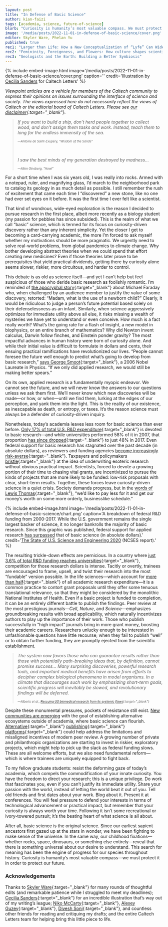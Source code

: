 ```yaml
---
layout: post
title: "In Defense of Basic Science"
author: kian-faizi
tags: [academia, science, future-of-science]
blurb: "Curiosity is humanity’s most valuable compass. We must protect it, if we hope to protect our future."
image: '/media/posts/2022-11-01-in-defense-of-basic-science/cover.png'
editor: Skyler Ware, Phelan Yu
published: true
rec1: "Larger than Life: How a New Conceptualization of “Lyfe” Can Widen Scientific Understanding"
rec2: "Femininity, Foreignness, and Flowers: How culture shapes scientific discovery"
rec3: "Geologists and the Earth: Building a Better Symbiosis"
---
```


{% include embed-image.html image='/media/posts/2022-11-01-in-defense-of-basic-science/cover.png' caption='' credit='Illustration by <a href="https://www.ceciliaandthebedofbones.com/" target="_blank">Cecilia Sanders</a> for Caltech Letters' %}

*Viewpoint articles are a vehicle for members of the Caltech community to express their opinions on issues surrounding the interface of science and society. The views expressed here do not necessarily reflect the views of Caltech or the editorial board of Caltech Letters. Please see [our disclaimer](https://caltechletters.org/disclaimer/){:target="_blank"}.*

> *If you want to build a ship, don’t herd people together to collect wood, and don’t assign them tasks and work. Instead, teach them to long for the endless immensity of the sea.*
>
> <sub><sup>—*Antoine de Saint-Exupéry, "Wisdom of the Sands"*</sup></sub>
>
> *&nbsp;*
>
> *I saw the best minds of my generation destroyed by madness…*
>
> <sub><sup>—*Allen Ginsberg, "Howl"*</sup></sub>

For a short time when I was six years old, I was really into rocks. Armed with a notepad, ruler, and magnifying glass, I’d march to the neighborhood park to catalog its geology in as much detail as possible. I still remember the rush of excitement that came each time I “discovered” a new stone, like no one had ever set eyes on it before. It was the first time I ever felt like a scientist.

That kind of wondrous, wide-eyed exploration is the reason I decided to pursue research in the first place, albeit more recently as a biology student (my passion for pebbles has since subsided). This is the realm of what we call “basic” science, which is termed for its focus on curiosity-driven discovery rather than any inherent simplicity. Yet the closer I get to becoming a card-carrying academic, the more I’m forced to ask myself whether my motivations should be more pragmatic. We urgently need to solve real-world problems, from global pandemics to climate change. Why bother developing abstract theories when we could spend that effort creating new medicines? Even if those theories later prove to be prerequisites that yield practical dividends, getting there by curiosity alone seems slower, riskier, more circuitous, and harder to control.

This debate is as old as science itself—and yet I can’t help but feel suspicious of those who deride basic research as foolishly romantic. I’m reminded of [the apocryphal story](https://www.jstor.org/stable/986790){:target="_blank"} about Michael Faraday who, when challenged by an audience member to justify the value of some discovery, retorted: “Madam, what is the use of a newborn child?” Clearly, it would be ridiculous to judge a person’s future potential based solely on their defenselessness as an infant. Similarly, when science aggressively optimizes for immediate utility above all else, it risks missing a wealth of mysteries we have yet to understand or even conceive. How much is a fact really worth? What’s the going rate for a flash of insight, a new model in biophysics, or an entire branch of mathematics? Why did Newton invent calculus, Darwin follow finches, and Einstein ponder gravity? The most impactful advances in human history were born of curiosity alone. And while their initial value is difficult to formulate in dollars and cents, their ensuing practical ramifications have revolutionized our lives. “People cannot foresee the future well enough to predict what’s going to develop from basic research,” [says George Smoot](https://www.sjsu.edu/people/fred.prochaska/courses/ScWk170/s0/Basic-vs.-Applied-Research.pdf){:target="_blank"}, a 2006 Nobel Laureate in Physics. “If we only did applied research, we would still be making better spears.”

On its own, applied research is a fundamentally myopic endeavor. We cannot see the future, and we will never know the answers to our questions unless we ask them first. We’ll never know which new discoveries will be made—or how, or when—until we find them, lurking at the edges of our perception, and yank them into the light. This is the reality of our existence, as inescapable as death, or entropy, or taxes. It’s the reason science must always be a defender of curiosity-driven inquiry.

Nonetheless, today’s academia leaves less room for basic science than ever before. [Only 17% of total U.S. R&D expenditure](https://ncses.nsf.gov/pubs/nsf21324){:target="_blank"} is devoted to basic research—and while universities performed 58% of it in 2007, that proportion [has since dropped](https://www.ncses.nsf.gov/pubs/nsb20202/academic-r-d-in-the-united-states){:target="_blank"} to just 48% in 2017. Even federal support for basic research has stagnated over the past decade (in absolute dollars), as reviewers and funding agencies [become increasingly risk-averse](https://newscience.org/nih/){:target="_blank"}. Taxpayers and policymakers [bristle](https://web.archive.org/web/20110530002942/http://cosmiclog.msnbc.msn.com/_news/2011/05/26/6724606-funny-science-sparks-serious-spat){:target="_blank"} at the idea of underwriting esoteric research without obvious practical impact. Scientists, forced to devote a growing portion of their time to chasing vital grants, are incentivized to pursue the kinds of projects that are more likely to be funded: low-risk proposals with clear, short-term results. Together, these forces leave curiosity-driven science in a quiet crisis. Society demands progress, but in the [words of Lewis Thomas](https://archive.org/details/TheLivesOfACell){:target="_blank"}, “we’d like to pay less for it and get our money’s worth on some more orderly, businesslike schedule.”

{% include embed-image.html image='/media/posts/2022-11-01-in-defense-of-basic-science/chart.png' caption='A breakdown of federal R&D funding from 2000-2017. While the U.S. government remains the single largest backer of science, it no longer bankrolls the majority of basic research. Since this graphic was published, federal support for applied research <a href="https://www.nsf.gov/statistics/2019/nsf19321/overview.htm" target="_blank">has surpassed</a> that of basic science (in absolute dollars).' credit='<a href="https://www.ncses.nsf.gov/pubs/nsb20201/u-s-r-d-performance-and-funding#inlineFigure886" target="_blank">The State of U.S. Science and Engineering 2020</a> (NCSES report).' %}


The resulting trickle-down effects are pernicious. In a country where [just 3.6% of total R&D funding reaches universities](https://www.ncses.nsf.gov/pubs/nsb20201/u-s-r-d-performance-and-funding){:target="_blank"}, competition for those research dollars is intense. Tacitly or overtly, trainees are encouraged to frame, upsell, and twist their research into the most “fundable” version possible. In the life sciences—which account for [more than half](https://www.ncses.nsf.gov/pubs/nsb20202/academic-r-d-in-the-united-states){:target="_blank"} of all academic research expenditure—it is a common practice to contort grant proposals until they offer some tenuous translational relevance, so that they might be considered by the monolithic National Institutes of Health. Even if a basic project is funded to completion, it can be an entirely different battle to publish the findings. Peer review at the most prestigious journals—_Cell_, _Nature_, and _Science_—emphasizes groundbreaking results with broad applicability, which naturally incentivizes authors to play up the importance of their work. Those who publish successfully in “high impact” journals bring in more grant money, boosting their academic careers. Researchers unlucky enough to be interested in unfashionable questions have little recourse; when they fail to publish “well” or to obtain further funding, they are promptly ejected from the scientific establishment.

> *The system now favors those who can guarantee results rather than those with potentially path-breaking ideas that, by definition, cannot promise success... Many surprising discoveries, powerful research tools, and important medical benefits have arisen from efforts to decipher complex biological phenomena in model organisms. In a climate that discourages such work by emphasizing short-term goals, scientific progress will inevitably be slowed, and revolutionary findings will be deferred.*
>
> <sub><sup>—*Alberts et al., [Rescuing US biomedical research from its systemic flaws](https://www.pnas.org/doi/10.1073/pnas.1404402111){:target="_blank"}*</sup></sub>

Despite these monumental pressures, pockets of resistance still exist. [New communities are emerging](https://arbesman.net/overedge/) with the goal of establishing alternative ecosystems outside of academia, where basic science can flourish. [Alternative](https://www.theseedsofscience.org/){:target="_blank"} [publishing](https://research.arcadiascience.com/){:target="_blank"} [platforms](https://elifesciences.org/articles/83889){:target="_blank"} could help address the limitations and misaligned incentives of modern peer review. A growing number of private and philanthropic organizations are starting to invest in riskier, exploratory projects, which might help to pick up the slack as federal funding slows. These are all welcome efforts, but we also need fundamental reform—which is where trainees are uniquely equipped to fight back.

To my fellow graduate students: resist the deforming gaze of today’s academia, which compels the commodification of your innate curiosity. You have the freedom to direct your research; this is a unique privilege. Do work that fascinates you, even if you can’t justify its immediate utility. Share your passion with the world, instead of letting the world beat it out of you. Tell old friends and first dates about your work. Blog about it. Present it at conferences. You will feel pressure to defend your interests in terms of technological advancement or practical impact, but remember that your curiosity is always worth your time. Following it isn’t some recreational or ivory-towered pursuit; it’s the beating heart of what science is all about.

After all, basic science is the original science. Since our earliest sapient ancestors first gazed up at the stars in wonder, we have been fighting to make sense of the universe. In the same way, our childhood fixations—whether rocks, space, dinosaurs, or something else entirely—reveal that there is something universal about our desire to understand. This search for meaning has been the engine of progress for our species throughout history. Curiosity is humanity’s most valuable compass—we must protect it in order to protect our future.

### Acknowledgements

Thanks to [Skyler Ware](https://twitter.com/skylerdware){:target="_blank"} for many rounds of thoughtful edits (and remarkable patience while I struggled to meet my deadlines); [Cecilia Sanders](https://www.ceciliaandthebedofbones.com/){:target="_blank"} for an incredible illustration that’s way out of my writing’s league; [Niko McCarty](https://twitter.com/NikoMcCarty){:target="_blank"}, [Alexey Guzey](https://twitter.com/alexeyguzey){:target="_blank"}, [Divesh Soni](https://www.linkedin.com/in/divesh04/){:target="_blank"}, and countless other friends for reading and critiquing my drafts; and the entire Caltech Letters team for helping bring this little piece to life.


